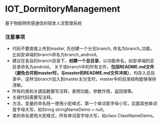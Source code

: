 # IOT_DormitoryManagement
基于物联网传感通信的宿舍人流管理系统

### 注意事项
* 代码不要直接上传到master, 先创建一个分支branch, 命名为branch_功能，比如安卓端的branch命名为branch_android。
* 建议在各自的branch目录下，**创建一个总目录**，以功能命名，如安卓端的总目录命名为android。
  关于该branch中的所有文件，**包括README.md文件（避免合并到master时，与master的README.md文件冲突）**，均存入总目录中，这样当branch加入到master主分支时，master中的目录结构能够保持清晰。
* 所有的类和关键函数要写注释，表明功能，参数作用，返回值等。
* 关键代码需要写注释。
* 方法、变量的命名统一使用小驼峰式，第一个单词首字母小写，后面其他单词首字母大写，如String stringNameDemo = null。
* 类的命名使用大驼峰式，所有单词首字母大写，如class ClassNameDemo。
